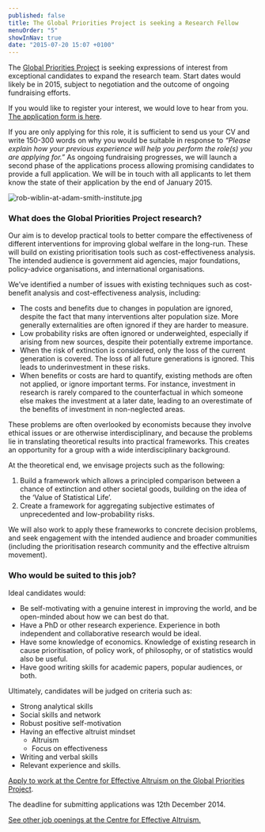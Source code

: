 ```yaml
---
published: false
title: The Global Priorities Project is seeking a Research Fellow
menuOrder: "5"
showInNav: true
date: "2015-07-20 15:07 +0100"
---
```


The [Global Priorities Project](http://globalprioritiesproject.org/) is seeking expressions of interest from exceptional candidates to expand the research team. Start dates would likely be in 2015, subject to negotiation and the outcome of ongoing fundraising efforts.

If you would like to register your interest, we would love to hear from you. [The application form is here](https://docs.google.com/forms/d/1cv0BikO2MGmnkBWz9-euTFbqHO0Ttbn-iM_KA7i5zII/viewform).

If you are only applying for this role, it is sufficient to send us your CV and write 150-300 words on why you would be suitable in response to _“Please explain how your previous experience will help you perform the role(s) you are applying for.”_ As ongoing fundraising progresses, we will launch a second phase of the applications process allowing promising candidates to provide a full application. We will be in touch with all applicants to let them know the state of their application by the end of January 2015.

![rob-wiblin-at-adam-smith-institute.jpg]({{site.baseurl}}/images/rob-wiblin-at-adam-smith-institute.jpg)

### What does the Global Priorities Project research?

Our aim is to develop practical tools to better compare the effectiveness of different interventions for improving global welfare in the long-run. These will build on existing prioritisation tools such as cost-effectiveness analysis. The intended audience is government aid agencies, major foundations, policy-advice organisations, and international organisations.

We’ve identified a number of issues with existing techniques such as cost-benefit analysis and cost-effectiveness analysis, including:

* The costs and benefits due to changes in population are ignored, despite the fact that many interventions alter population size. More generally externalities are often ignored if they are harder to measure.
* Low probability risks are often ignored or underweighted, especially if arising from new sources, despite their potentially extreme importance.
* When the risk of extinction is considered, only the loss of the current generation is covered. The loss of all future generations is ignored. This leads to underinvestment in these risks.
* When benefits or costs are hard to quantify, existing methods are often not applied, or ignore important terms. For instance, investment in research is rarely compared to the counterfactual in which someone else makes the investment at a later date, leading to an overestimate of the benefits of investment in non-neglected areas.

These problems are often overlooked by economists because they involve ethical issues or are otherwise interdisciplinary, and because the problems lie in translating theoretical results into practical frameworks. This creates an opportunity for a group with a wide interdisciplinary background.

At the theoretical end, we envisage projects such as the following:

1. Build a framework which allows a principled comparison between a chance of extinction and other societal goods, building on the idea of the ‘Value of Statistical Life’.
2. Create a framework for aggregating subjective estimates of unprecedented and low-probability risks.

We will also work to apply these frameworks to concrete decision problems, and seek engagement with the intended audience and broader communities (including the prioritisation research community and the effective altruism movement).

### Who would be suited to this job?

Ideal candidates would:

* Be self-motivating with a genuine interest in improving the world, and be open-minded about how we can best do that.
* Have a PhD or other research experience. Experience in both independent and collaborative research would be ideal.
* Have some knowledge of economics. Knowledge of existing research in cause prioritisation, of policy work, of philosophy, or of statistics would also be useful.
* Have good writing skills for academic papers, popular audiences, or both.

Ultimately, candidates will be judged on criteria such as:

* Strong analytical skills
* Social skills and network
* Robust positive self-motivation
* Having an effective altruist mindset
  * Altruism
  * Focus on effectiveness
* Writing and verbal skills
* Relevant experience and skills.

[Apply to work at the Centre for Effective Altruism on the Global Priorities Project](https://docs.google.com/forms/d/1cv0BikO2MGmnkBWz9-euTFbqHO0Ttbn-iM_KA7i5zII/viewform).

The deadline for submitting applications was 12th December 2014.

[See other job openings at the Centre for Effective Altruism.](/careers/)